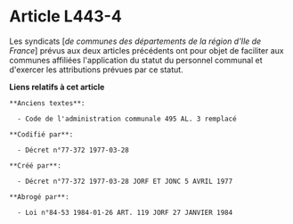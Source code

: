 # Article L443-4

Les syndicats [*de communes des départements de la région d'Ile de France*] prévus aux deux articles précédents ont pour
objet de faciliter aux communes affiliées l'application du statut du personnel communal et d'exercer les attributions prévues
par ce statut.

**Liens relatifs à cet article**

	**Anciens textes**:

	  - Code de l'administration communale 495 AL. 3 remplacé

	**Codifié par**:

	  - Décret n°77-372 1977-03-28

	**Créé par**:

	  - Décret n°77-372 1977-03-28 JORF ET JONC 5 AVRIL 1977

	**Abrogé par**:

	  - Loi n°84-53 1984-01-26 ART. 119 JORF 27 JANVIER 1984
